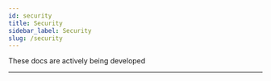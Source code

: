 ```yaml
---
id: security
title: Security
sidebar_label: Security
slug: /security
---
```


These docs are actively being developed

---

